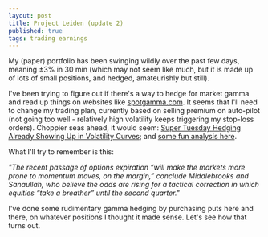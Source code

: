 ```yaml
---
layout: post
title: Project Leiden (update 2)
published: true
tags: trading earnings
---
```

My (paper) portfolio has been swinging wildly over the past few days, meaning ±3% in 30 min (which may not seem like much, but it is made up of lots of small positions, and hedged, amateurishly but still).

I've been trying to figure out if there's a way to hedge for market gamma and read up things on websites like [spotgamma.com](https://spotgamma.com/why-gamma/). It seems that I'll need to change my trading plan, currently based on selling premium on auto-pilot (not going too well - relatively high volatility keeps triggering my stop-loss orders). Choppier seas ahead, it would seem: [Super Tuesday Hedging Already Showing Up in Volatility Curves](https://finance.yahoo.com/news/super-tuesday-hedging-already-showing-125728524.html); and [some fun analysis here](https://spotgamma.com/category/market-analysis/).

What I'll try to remember is this:

_"The recent passage of options expiration “will make the markets more prone to momentum moves, on the margin,” conclude Middlebrooks and Sanaullah, who believe the odds are rising for a tactical correction in which equities “take a breather” until the second quarter."_

I've done some rudimentary gamma hedging by purchasing puts here and there, on whatever positions I thought it made sense. Let's see how that turns out.
